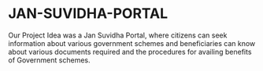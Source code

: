 # JAN-SUVIDHA-PORTAL
Our Project Idea was a Jan Suvidha Portal, where citizens can seek information about various government schemes and beneficiaries can know about various documents required and the procedures for availing benefits of Government schemes. 
